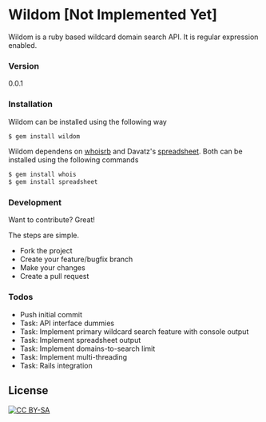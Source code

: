 # Wildom [Not Implemented Yet]

Wildom is a ruby based wildcard domain search API. It is regular expression enabled.

### Version
0.0.1

### Installation

Wildom can be installed using the following way

```sh
$ gem install wildom
```

Wildom dependens on [whoisrb](https://whoisrb.org/) and Davatz's [spreadsheet](https://spreadsheet.ch/).
Both can be installed using the following commands

```sh
$ gem install whois
$ gem install spreadsheet
```

### Development

Want to contribute? Great!

The steps are simple.
 - Fork the project
 - Create your feature/bugfix branch
 - Make your changes
 - Create a pull request

### Todos

 - Push initial commit
 - Task: API interface dummies
 - Task: Implement primary wildcard search feature with console output
 - Task: Implement spreadsheet output
 - Task: Implement domains-to-search limit
 - Task: Implement multi-threading
 - Task: Rails integration

License
----

[![CC BY-SA](https://licensebuttons.net/l/by-sa/3.0/88x31.png)](https://creativecommons.org/licenses/by-sa/4.0/legalcode)

